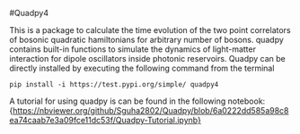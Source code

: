 #Quadpy4

This is a package to calculate the time evolution of the two point correlators of bosonic quadratic hamiltonians for arbitrary number of bosons. quadpy contains built-in functions to simulate the dynamics of light-matter interaction for dipole oscillators inside photonic reservoirs. Quadpy can be directly installed by executing the following command from the terminal

`pip install -i https://test.pypi.org/simple/ quadpy4`

A tutorial for using quadpy is can be found in the following notebook: {https://nbviewer.org/github/Sguha2802/Quadpy/blob/6a0222dd585a98c8ea74caab7e3a09fce11dc53f/Quadpy-Tutorial.ipynb} 




